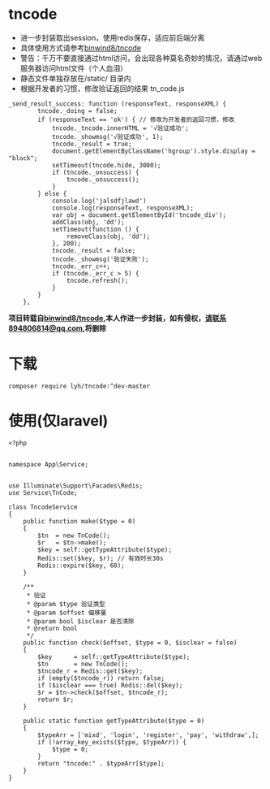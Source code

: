 # tncode

- 进一步封装取出session，使用redis保存，适应前后端分离
- 具体使用方式请参考<a href="https://github.com/binwind8/tncode">binwind8/tncode</a>
- 警告：千万不要直接通过html访问，会出现各种莫名奇妙的情况，请通过web服务器访问html文件（个人血泪）
- 静态文件单独存放在/static/ 目录内
- 根据开发者的习惯，修改验证返回的结果
tn_code.js
```
_send_result_success: function (responseText, responseXML) {
        tncode._doing = false;
        if (responseText == 'ok') { // 修改为开发者的返回习惯，修改
            tncode._tncode.innerHTML = '√验证成功';
            tncode._showmsg('√验证成功', 1);
            tncode._result = true;
            document.getElementByClassName('hgroup').style.display = "block";
            setTimeout(tncode.hide, 3000);
            if (tncode._onsuccess) {
                tncode._onsuccess();
            }
        } else {
            console.log('jalsdfjlawd')
            console.log(responseText, responseXML);
            var obj = document.getElementById('tncode_div');
            addClass(obj, 'dd');
            setTimeout(function () {
                removeClass(obj, 'dd');
            }, 200);
            tncode._result = false;
            tncode._showmsg('验证失败');
            tncode._err_c++;
            if (tncode._err_c > 5) {
                tncode.refresh();
            }
        }
    },
```


**项目转载自<a href="https://github.com/binwind8/tncode">binwind8/tncode</a>,本人作进一步封装，如有侵权，请联系894806814@qq.com,将删除**

# 下载
```
composer require lyh/tncode:^dev-master
```

# 使用(仅laravel)
```
<?php


namespace App\Service;


use Illuminate\Support\Facades\Redis;
use Service\TnCode;

class TncodeService
{
    public function make($type = 0)
    {
        $tn  = new TnCode();
        $r   = $tn->make();
        $key = self::getTypeAttribute($type);
        Redis::set($key, $r); // 有效时长30s
        Redis::expire($key, 60);
    }

    /**
     * 验证
     * @param $type 验证类型
     * @param $offset 偏移量
     * @param bool $isclear 是否清除
     * @return bool
     */
    public function check($offset, $type = 0, $isclear = false)
    {
        $key      = self::getTypeAttribute($type);
        $tn       = new TnCode();
        $tncode_r = Redis::get($key);
        if (empty($tncode_r)) return false;
        if ($isclear === true) Redis::del($key);
        $r = $tn->check($offset, $tncode_r);
        return $r;
    }

    public static function getTypeAttribute($type = 0)
    {
        $typeArr = ['mixd', 'login', 'register', 'pay', 'withdraw',];
        if (!array_key_exists($type, $typeArr)) {
            $type = 0;
        }
        return "tncode:" . $typeArr[$type];
    }
}
```
